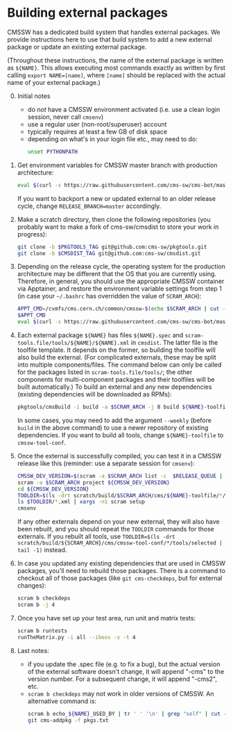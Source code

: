# Building external packages

CMSSW has a dedicated build system that handles external packages.
We provide instructions here to use that build system to add a new external package or update an existing external package.

(Throughout these instructions, the name of the external package is written as `${NAME}`.
This allows executing most commands exactly as written by first calling `export NAME=[name]`,
where `[name]` should be replaced with the actual name of your external package.)

0. Initial notes
   * do *not* have a CMSSW environment activated (i.e. use a clean login session, never call `cmsenv`)
   * use a regular user (non-root/superuser) account
   * typically requires at least a few GB of disk space
   * depending on what's in your login file etc., may need to do:
     ```bash
     unset PYTHONPATH
     ```

1. Get environment variables for CMSSW master branch with production architecture:
   ```bash
   eval $(curl -s https://raw.githubusercontent.com/cms-sw/cms-bot/master/config.map | grep 'RELEASE_BRANCH=master' | grep 'PROD_ARCH=1')
   ```
    If you want to backport a new or updated external to an older release cycle, change `RELEASE_BRANCH=master` accordingly.

2. Make a scratch directory, then clone the following repositories (you probably want to make a fork of cms-sw/cmsdist to store your work in progress):
   ```bash
   git clone -b $PKGTOOLS_TAG git@github.com:cms-sw/pkgtools.git
   git clone -b $CMSDIST_TAG git@github.com:cms-sw/cmsdist.git
   ```

3. Depending on the release cycle, the operating system for the production architecture may be different that the OS that you are currently using.
Therefore, in general, you should use the appropriate CMSSW container via Apptainer, and restore the environment variable settings from step 1
(in case your `~/.bashrc` has overridden the value of `SCRAM_ARCH`):
   ```bash
   APPT_CMD=/cvmfs/cms.cern.ch/common/cmssw-$(echo $SCRAM_ARCH | cut -d_ -f1)
   $APPT_CMD
   eval $(curl -s https://raw.githubusercontent.com/cms-sw/cms-bot/master/config.map | grep 'RELEASE_BRANCH=master' | grep 'PROD_ARCH=1')
   ```

4. Each external package `${NAME}` has files `${NAME}.spec` and `scram-tools.file/tools/${NAME}/${NAME}.xml` in `cmsdist`.
The latter file is the toolfile template. It depends on the former, so building the toolfile will also build the external.
(For complicated externals, these may be split into multiple components/files. The command below can only be called for the packages listed in `scram-tools.file/tools/`; the other components for multi-component packages and their toolfiles will be built automatically.)
To build an external and any new dependencies (existing dependencies will be downloaded as RPMs):
   ```bash
   pkgtools/cmsBuild -i build -a $SCRAM_ARCH -j 8 build ${NAME}-toolfile
   ```
   In some cases, you may need to add the argument `--weekly` (before `build` in the above command) to use a newer repository of existing dependencies.
   If you want to build all tools, change `${NAME}-toolfile` to `cmssw-tool-conf`.

5. Once the external is successfully compiled, you can test it in a CMSSW release like this (reminder: use a separate session for `cmsenv`):
   ```bash
   CMSSW_DEV_VERSION=$(scram -a $SCRAM_ARCH list -c  $RELEASE_QUEUE | tail -1 | awk '{print $2}')
   scram -a $SCRAM_ARCH project ${CMSSW_DEV_VERSION}
   cd ${CMSSW_DEV_VERSION}
   TOOLDIR=$(ls -drt scratch/build/$SCRAM_ARCH/cms/${NAME}-toolfile/*/etc/scram.d/ | tail -1)
   ls $TOOLDIR/*.xml | xargs -n1 scram setup
   cmsenv
   ```
   If any other externals depend on your new external, they will also have been rebuilt, and you should repeat the `TOOLDIR` commands for those externals.
   If you rebuilt all tools, use `TOOLDIR=$(ls -drt scratch/build/${SCRAM_ARCH}/cms/cmssw-tool-conf/*/tools/selected | tail -1)` instead.

6. In case you updated any existing dependencies that are used in CMSSW packages, you'll need to rebuild those packages.
There is a command to checkout all of those packages (like `git cms-checkdeps`, but for external changes):
   ```bash
   scram b checkdeps
   scram b -j 4
   ```

7. Once you have set up your test area, run unit and matrix tests:
   ```bash
   scram b runtests
   runTheMatrix.py -i all --ibeos -s -t 4
   ```

8. Last notes:
   * if you update the .spec file (e.g. to fix a bug), but the actual version of the external software doesn't change, it will append "-cms" to the version number. For a subsequent change, it will append "-cms2", etc.
   * `scram b checkdeps` may not work in older versions of CMSSW. An alternative command is:
     ```bash
     scram b echo_${NAME}_USED_BY | tr ' ' '\n' | grep "self" | cut -d'/' -f2-3 | sort -u > pkgs.txt
     git cms-addpkg -f pkgs.txt
     ```

